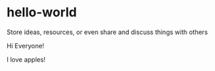 # hello-world
Store ideas, resources, or even share and discuss things with others

Hi Everyone!

I love apples!
